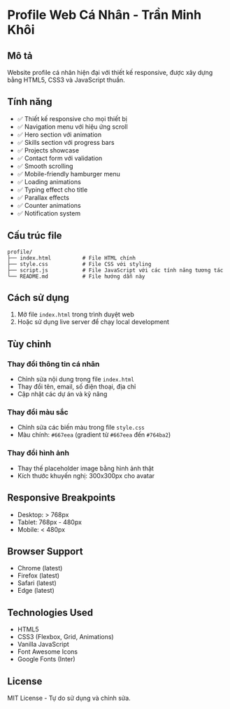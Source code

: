 # Profile Web Cá Nhân - Trần Minh Khôi

## Mô tả
Website profile cá nhân hiện đại với thiết kế responsive, được xây dựng bằng HTML5, CSS3 và JavaScript thuần.

## Tính năng
- ✅ Thiết kế responsive cho mọi thiết bị
- ✅ Navigation menu với hiệu ứng scroll
- ✅ Hero section với animation
- ✅ Skills section với progress bars
- ✅ Projects showcase
- ✅ Contact form với validation
- ✅ Smooth scrolling
- ✅ Mobile-friendly hamburger menu
- ✅ Loading animations
- ✅ Typing effect cho title
- ✅ Parallax effects
- ✅ Counter animations
- ✅ Notification system

## Cấu trúc file
```
profile/
├── index.html          # File HTML chính
├── style.css           # File CSS với styling
├── script.js           # File JavaScript với các tính năng tương tác
└── README.md           # File hướng dẫn này
```

## Cách sử dụng
1. Mở file `index.html` trong trình duyệt web
2. Hoặc sử dụng live server để chạy local development

## Tùy chỉnh
### Thay đổi thông tin cá nhân
- Chỉnh sửa nội dung trong file `index.html`
- Thay đổi tên, email, số điện thoại, địa chỉ
- Cập nhật các dự án và kỹ năng

### Thay đổi màu sắc
- Chỉnh sửa các biến màu trong file `style.css`
- Màu chính: `#667eea` (gradient từ `#667eea` đến `#764ba2`)

### Thay đổi hình ảnh
- Thay thế placeholder image bằng hình ảnh thật
- Kích thước khuyến nghị: 300x300px cho avatar

## Responsive Breakpoints
- Desktop: > 768px
- Tablet: 768px - 480px
- Mobile: < 480px

## Browser Support
- Chrome (latest)
- Firefox (latest)
- Safari (latest)
- Edge (latest)

## Technologies Used
- HTML5
- CSS3 (Flexbox, Grid, Animations)
- Vanilla JavaScript
- Font Awesome Icons
- Google Fonts (Inter)

## License
MIT License - Tự do sử dụng và chỉnh sửa.


